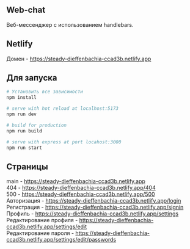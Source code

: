 ## Web-chat
Веб-мессенджер с использованием handlebars.
## Netlify
Домен - https://steady-dieffenbachia-ccad3b.netlify.app

## Для запуска
``` bash
# Установить все зависимости
npm install

# serve with hot reload at localhost:5173
npm run dev

# build for production
npm run build

# serve with express at port locahost:3000
npm run start
```

## Cтраницы
main - https://steady-dieffenbachia-ccad3b.netlify.app <br>
404 - https://steady-dieffenbachia-ccad3b.netlify.app/404 <br>
500 - https://steady-dieffenbachia-ccad3b.netlify.app/500 <br>
Авторизация - https://steady-dieffenbachia-ccad3b.netlify.app/login <br>
Регистрация - https://steady-dieffenbachia-ccad3b.netlify.app/signin <br>
Профиль - https://steady-dieffenbachia-ccad3b.netlify.app/settings <br>
Редактирование профиля - https://steady-dieffenbachia-ccad3b.netlify.app/settings/edit <br>
Редактирование пароля - https://steady-dieffenbachia-ccad3b.netlify.app/settings/edit/passwords <br>

